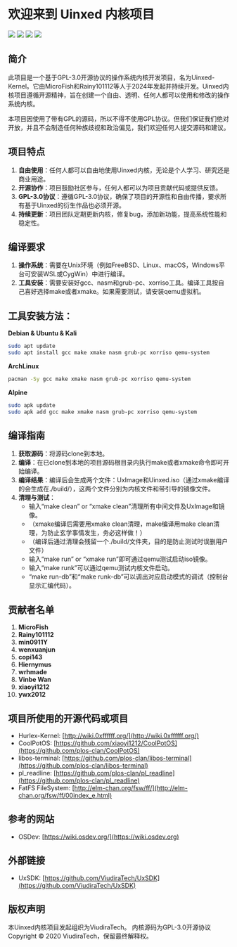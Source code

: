 # 欢迎来到 Uinxed 内核项目

![](https://img.shields.io/badge/License-GPLv3-blue) ![](https://img.shields.io/badge/Language-3-orange) ![](https://img.shields.io/badge/hardware-x86-green) ![](https://img.shields.io/badge/firmware-BIOS-yellow)

## 简介

此项目是一个基于GPL-3.0开源协议的操作系统内核开发项目，名为Uinxed-Kernel。它由MicroFish和Rainy101112等人于2024年发起并持续开发。Uinxed内核项目遵循开源精神，旨在创建一个自由、透明、任何人都可以使用和修改的操作系统内核。

本项目因使用了带有GPL的源码，所以不得不使用GPL协议。但我们保证我们绝对开放，并且不会制造任何种族歧视和政治偏见，我们欢迎任何人提交源码和建议。

## 项目特点

1. **自由使用**：任何人都可以自由地使用Uinxed内核，无论是个人学习、研究还是商业用途。
2. **开源协作**：项目鼓励社区参与，任何人都可以为项目贡献代码或提供反馈。
3. **GPL-3.0协议**：遵循GPL-3.0协议，确保了项目的开源性和自由传播，要求所有基于Uinxed的衍生作品也必须开源。
4. **持续更新**：项目团队定期更新内核，修复bug，添加新功能，提高系统性能和稳定性。

## 编译要求

1. **操作系统**：需要在Unix环境（例如FreeBSD、Linux、macOS，Windows平台可安装WSL或CygWin）中进行编译。
2. **工具安装**：需要安装好gcc、nasm和grub-pc、xorriso工具。编译工具按自己喜好选择make或者xmake。如果需要测试，请安装qemu虚拟机。

## 工具安装方法：

**Debian & Ubuntu & Kali**
```bash
sudo apt update
sudo apt install gcc make xmake nasm grub-pc xorriso qemu-system
```

**ArchLinux**
```bash
pacman -Sy gcc make xmake nasm grub-pc xorriso qemu-system
```

**Alpine**
```bash
sudo apk update
sudo apk add gcc make xmake nasm grub-pc xorriso qemu-system
```

## 编译指南

1. **获取源码**：将源码clone到本地。
2. **编译**：在已clone到本地的项目源码根目录内执行make或者xmake命令即可开始编译。
3. **编译结果**：编译后会生成两个文件：UxImage和Uinxed.iso（通过xmake编译的会生成在./build/），这两个文件分别为内核文件和带引导的镜像文件。
4. **清理与测试**：
   - 输入“make clean” or “xmake clean”清理所有中间文件及UxImage和镜像。
   - （xmake编译后需要用xmake clean清理，make编译用make clean清理，为防止玄学事情发生，务必这样做！）
   - （编译后通过清理会残留一个./build/文件夹，目的是防止测试时误删用户文件）
   - 输入“make run” or “xmake run”即可通过qemu测试启动iso镜像。
   - 输入“make runk”可以通过qemu测试内核文件启动。
   - “make run-db”和“make runk-db”可以调出对应启动模式的调试（控制台显示汇编代码）。

## 贡献者名单

1. **MicroFish**
2. **Rainy101112**
3. **min0911Y**
4. **wenxuanjun**
5. **copi143**
6. **Hiernymus**
7. **wrhmade**
8. **Vinbe Wan**
9. **xiaoyi1212**
10. **ywx2012**

## 项目所使用的开源代码或项目

- Hurlex-Kernel: [http://wiki.0xffffff.org/](http://wiki.0xffffff.org/)
- CoolPotOS: [https://github.com/xiaoyi1212/CoolPotOS](https://github.com/plos-clan/CoolPotOS)
- libos-terminal: [https://github.com/plos-clan/libos-terminal](https://github.com/plos-clan/libos-terminal)
- pl_readline: [https://github.com/plos-clan/pl_readline](https://github.com/plos-clan/pl_readline)
- FatFS FileSystem: [http://elm-chan.org/fsw/ff/](http://elm-chan.org/fsw/ff/00index_e.html)

## 参考的网站

- OSDev: [https://wiki.osdev.org/](https://wiki.osdev.org)

## 外部链接

- UxSDK: [https://github.com/ViudiraTech/UxSDK](https://github.com/ViudiraTech/UxSDK)

## 版权声明

本Uinxed内核项目发起组织为ViudiraTech。
内核源码为GPL-3.0开源协议
Copyright © 2020 ViudiraTech，保留最终解释权。
